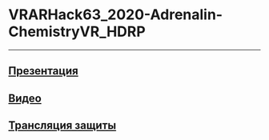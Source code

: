 # VRARHack63_2020-Adrenalin-ChemistryVR_HDRP
 ---
 [Презентация](https://github.com/samgkvr/VRARHack63_2020-Adrenalin-ChemistryVR_HDRP/raw/main/Pres.pptx)
 ---
 [Видео](https://youtu.be/jCM9NoEoXug)
 ---
 [Трансляция защиты](https://youtu.be/ygcIMWnDQV4)
 ---
